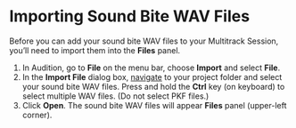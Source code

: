 # Importing Sound Bite WAV Files

Before you can add your sound bite WAV files to your Multitrack Session, you’ll need to import them into the **Files** panel.

1. In Audition, go to **File** on the menu bar, choose **Import** and select **File**.
2. In the **Import File** dialog box, [navigate](https://jjloomis.gitbooks.io/file-and-folder-management/content/navigating-folder-tree.html) to your project folder and select your sound bite WAV files. Press and hold the **Ctrl** key \(on keyboard\) to select multiple WAV files. \(Do not select PKF files.\)
3. Click **Open**. The sound bite WAV files will appear **Files** panel \(upper-left corner\).

